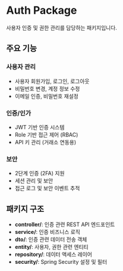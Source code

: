 # Auth Package

사용자 인증 및 권한 관리를 담당하는 패키지입니다.

## 주요 기능

### 사용자 관리
- 사용자 회원가입, 로그인, 로그아웃
- 비밀번호 변경, 계정 정보 수정
- 이메일 인증, 비밀번호 재설정

### 인증/인가
- JWT 기반 인증 시스템
- Role 기반 접근 제어 (RBAC)
- API 키 관리 (거래소 연동용)

### 보안
- 2단계 인증 (2FA) 지원
- 세션 관리 및 보안
- 접근 로그 및 보안 이벤트 추적

## 패키지 구조

- **controller/**: 인증 관련 REST API 엔드포인트
- **service/**: 인증 비즈니스 로직
- **dto/**: 인증 관련 데이터 전송 객체
- **entity/**: 사용자, 권한 관련 엔티티
- **repository/**: 데이터 액세스 레이어
- **security/**: Spring Security 설정 및 필터